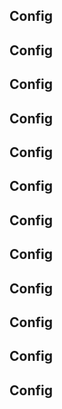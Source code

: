 ## Config
## Config
## Config
## Config
## Config
## Config
## Config
## Config
## Config
## Config
## Config
## Config
